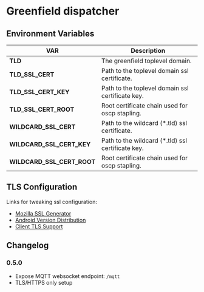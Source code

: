 # Greenfield dispatcher

## Environment Variables

| VAR   |  Description |
|-------|--------------| 
| **TLD** | The greenfield toplevel domain. |
| **TLD_SSL_CERT** | Path to the toplevel domain ssl certificate. |
| **TLD_SSL_CERT_KEY** | Path to the toplevel domain ssl certificate key. |
| **TLD_SSL_CERT_ROOT** | Root certificate chain used for oscp stapling. |
| **WILDCARD_SSL_CERT** | Path to the wildcard (\*.tld) ssl certificate. |
| **WILDCARD_SSL_CERT_KEY** | Path to the wildcard (\*.tld) ssl certificate key. |
| **WILDCARD_SSL_CERT_ROOT** | Root certificate chain used for oscp stapling. |

## TLS Configuration
Links for tweaking ssl configuration:
- [Mozilla SSL Generator](https://mozilla.github.io/server-side-tls/ssl-config-generator/)
- [Android Version Distribution](https://developer.android.com/about/dashboards/index.html)
- [Client TLS Support](https://www.ssllabs.com/ssltest/clients.html)

## Changelog
### 0.5.0
- Expose MQTT websocket endpoint: `/mqtt`
- TLS/HTTPS only setup
